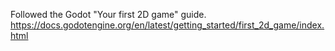 Followed the Godot "Your first 2D game" guide. 
https://docs.godotengine.org/en/latest/getting_started/first_2d_game/index.html

